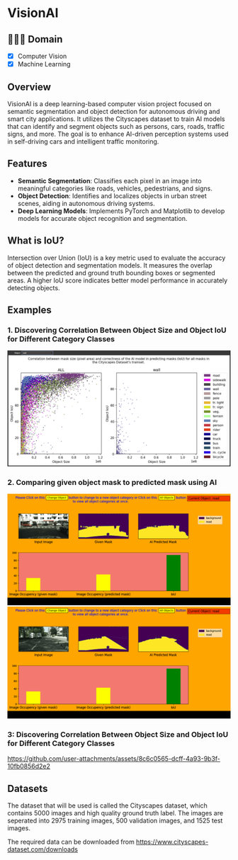 # VisionAI

## 👨🏻‍💻 Domain
- [x] Computer Vision
- [x] Machine Learning

## Overview

VisionAI is a deep learning-based computer vision project focused on semantic segmentation and object detection for autonomous driving and smart city applications. It utilizes the Cityscapes dataset to train AI models that can identify and segment objects such as persons, cars, roads, traffic signs, and more. The goal is to enhance AI-driven perception systems used in self-driving cars and intelligent traffic monitoring.

## Features

- **Semantic Segmentation**: Classifies each pixel in an image into meaningful categories like roads, vehicles, pedestrians, and signs.
- **Object Detection**: Identifies and localizes objects in urban street scenes, aiding in autonomous driving systems.
- **Deep Learning Models**: Implements PyTorch and Matplotlib to develop models for accurate object recognition and segmentation.

## What is IoU?
Intersection over Union (IoU) is a key metric used to evaluate the accuracy of object detection and segmentation models. It measures the overlap between the predicted and ground truth bounding boxes or segmented areas.
A higher IoU score indicates better model performance in accurately detecting objects.

## Examples

### 1. Discovering Correlation Between Object Size and Object IoU for Different Category Classes
![Demo](media/all_object_size_IoU.gif)


### 2. Comparing given object mask to predicted mask using AI
![Demo](media/AI_mask_3.gif)
![Demo](media/AI_mask_4.gif)


### 3: Discovering Correlation Between Object Size and Object IoU for Different Category Classes
https://github.com/user-attachments/assets/8c6c0565-dcff-4a93-9b3f-10fb0856d2e2


## Datasets

The dataset that will be used is called the Cityscapes dataset, which contains 5000 images and high quality ground truth label. The images are seperated into 2975 training images, 500 validation images, and 1525 test images.

The required data can be downloaded from https://www.cityscapes-dataset.com/downloads
